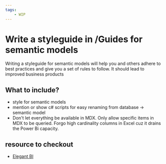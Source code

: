 ```yaml
---
tags:
    - WIP
---
```

# Write a styleguide in /Guides for semantic models
Writing a styleguide for semantic models will help you and others adhere to best practices and give you a set of rules to follow. It should lead to improved business products

## What to include?

- style for semantic models
- mention or show c# scripts for easy renaming from database -> semantic model
- Don't let everything be available in MDX. Only allow specific items in MDX to be queried. Forgo high cardinality columns in Excel cuz it drains the Power Bi capacity.

## resource to checkout
- [Elegant BI](https://www.elegantbi.com/post/tabularstyleguide)
